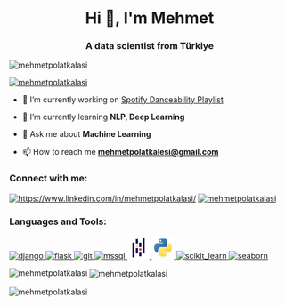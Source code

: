 <h1 align="center">Hi 👋, I'm Mehmet</h1>
<h3 align="center">A data scientist from Türkiye</h3>

<p align="left"> <img src="https://komarev.com/ghpvc/?username=mehmetpolatkalasi&label=Profile%20views&color=0e75b6&style=flat" alt="mehmetpolatkalasi" /> </p>

<p align="left"> <a href="https://github.com/ryo-ma/github-profile-trophy"><img src="https://github-profile-trophy.vercel.app/?username=mehmetpolatkalasi" alt="mehmetpolatkalasi" /></a> </p>

- 🔭 I’m currently working on [Spotify Danceability Playlist](https://github.com/Tuxedomask95/spotify_danceability)

- 🌱 I’m currently learning **NLP, Deep Learning**

- 💬 Ask me about **Machine Learning**

- 📫 How to reach me **mehmetpolatkalesi@gmail.com**

<h3 align="left">Connect with me:</h3>
<p align="left">
<a href="https://linkedin.com/in/https://www.linkedin.com/in/mehmetpolatkalasi/" target="blank"><img align="center" src="https://raw.githubusercontent.com/rahuldkjain/github-profile-readme-generator/master/src/images/icons/Social/linked-in-alt.svg" alt="https://www.linkedin.com/in/mehmetpolatkalasi/" height="30" width="40" /></a>
<a href="https://kaggle.com/mehmetpolatkalasi" target="blank"><img align="center" src="https://raw.githubusercontent.com/rahuldkjain/github-profile-readme-generator/master/src/images/icons/Social/kaggle.svg" alt="mehmetpolatkalasi" height="30" width="40" /></a>
</p>

<h3 align="left">Languages and Tools:</h3>
<p align="left"> <a href="https://www.djangoproject.com/" target="_blank" rel="noreferrer"> <img src="https://cdn.worldvectorlogo.com/logos/django.svg" alt="django" width="40" height="40"/> </a> <a href="https://flask.palletsprojects.com/" target="_blank" rel="noreferrer"> <img src="https://www.vectorlogo.zone/logos/pocoo_flask/pocoo_flask-icon.svg" alt="flask" width="40" height="40"/> </a> <a href="https://git-scm.com/" target="_blank" rel="noreferrer"> <img src="https://www.vectorlogo.zone/logos/git-scm/git-scm-icon.svg" alt="git" width="40" height="40"/> </a> <a href="https://www.microsoft.com/en-us/sql-server" target="_blank" rel="noreferrer"> <img src="https://www.svgrepo.com/show/303229/microsoft-sql-server-logo.svg" alt="mssql" width="40" height="40"/> </a> <a href="https://pandas.pydata.org/" target="_blank" rel="noreferrer"> <img src="https://raw.githubusercontent.com/devicons/devicon/2ae2a900d2f041da66e950e4d48052658d850630/icons/pandas/pandas-original.svg" alt="pandas" width="40" height="40"/> </a> <a href="https://www.python.org" target="_blank" rel="noreferrer"> <img src="https://raw.githubusercontent.com/devicons/devicon/master/icons/python/python-original.svg" alt="python" width="40" height="40"/> </a> <a href="https://scikit-learn.org/" target="_blank" rel="noreferrer"> <img src="https://upload.wikimedia.org/wikipedia/commons/0/05/Scikit_learn_logo_small.svg" alt="scikit_learn" width="40" height="40"/> </a> <a href="https://seaborn.pydata.org/" target="_blank" rel="noreferrer"> <img src="https://seaborn.pydata.org/_images/logo-mark-lightbg.svg" alt="seaborn" width="40" height="40"/> </a> </p>

<p><img align="left" src="https://github-readme-stats.vercel.app/api/top-langs?username=mehmetpolatkalasi&show_icons=true&locale=en&layout=compact" alt="mehmetpolatkalasi" /></p>

<p>&nbsp;<img align="center" src="https://github-readme-stats.vercel.app/api?username=mehmetpolatkalasi&show_icons=true&locale=en" alt="mehmetpolatkalasi" /></p>

<p><img align="center" src="https://github-readme-streak-stats.herokuapp.com/?user=mehmetpolatkalasi&" alt="mehmetpolatkalasi" /></p>

